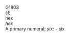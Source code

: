 <body>
  <p>G1803<br>  ἕξ  <br> hex  <br><i>hex </i><br>A primary numeral; <i>six:</i> - six.<br></p>
 </body>